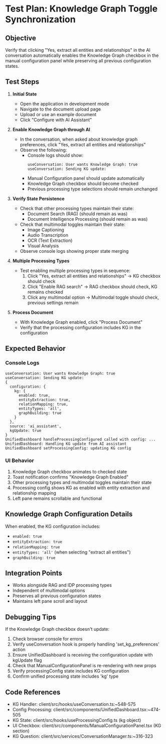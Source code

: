 # Test Plan: Knowledge Graph Toggle Synchronization

## Objective
Verify that clicking "Yes, extract all entities and relationships" in the AI conversation automatically enables the Knowledge Graph checkbox in the manual configuration panel while preserving all previous configuration states.

## Test Steps

1. **Initial State**
   - Open the application in development mode
   - Navigate to the document upload page
   - Upload or use an example document
   - Click "Configure with AI Assistant"

2. **Enable Knowledge Graph through AI**
   - In the conversation, when asked about knowledge graph preferences, click "Yes, extract all entities and relationships"
   - Observe the following:
     - Console logs should show:
       ```
       useConversation: User wants Knowledge Graph: true
       useConversation: Sending KG update:
       ```
     - Manual Configuration panel should update automatically
     - Knowledge Graph checkbox should become checked
     - Previous processing type selections should remain unchanged

3. **Verify State Persistence**
   - Check that other processing types maintain their state:
     - Document Search (RAG) (should remain as was)
     - Document Intelligence Processing (should remain as was)
   - Check that multimodal toggles maintain their state:
     - Image Captioning
     - Audio Transcription  
     - OCR (Text Extraction)
     - Visual Analysis
   - Observe console logs showing proper state merging

4. **Multiple Processing Types**
   - Test enabling multiple processing types in sequence:
     1. Click "Yes, extract all entities and relationships" → KG checkbox should check
     2. Click "Enable RAG search" → RAG checkbox should check, KG remains checked
     3. Click any multimodal option → Multimodal toggle should check, previous settings remain

5. **Process Document**
   - With Knowledge Graph enabled, click "Process Document"
   - Verify that the processing configuration includes KG in the configuration

## Expected Behavior

### Console Logs
```
useConversation: User wants Knowledge Graph: true
useConversation: Sending KG update:
{
  configuration: {
    kg: {
      enabled: true,
      entityExtraction: true,
      relationMapping: true,
      entityTypes: 'all',
      graphBuilding: true
    }
  },
  source: 'ai_assistant',
  kgUpdate: true
}
UnifiedDashboard handleProcessingConfigured called with config: ...
UnifiedDashboard: Handling KG update from AI assistant
UnifiedDashboard setProcessingConfig: updating KG config
```

### UI Behavior
1. Knowledge Graph checkbox animates to checked state
2. Toast notification confirms "Knowledge Graph Enabled"
3. Other processing types and multimodal toggles maintain their state
4. Processing config shows KG as enabled with entity extraction and relationship mapping
5. Left pane remains scrollable and functional

## Knowledge Graph Configuration Details
When enabled, the KG configuration includes:
- `enabled: true`
- `entityExtraction: true`
- `relationMapping: true`
- `entityTypes: 'all'` (when selecting "extract all entities")
- `graphBuilding: true`

## Integration Points
- Works alongside RAG and IDP processing types
- Independent of multimodal options
- Preserves all previous configuration states
- Maintains left pane scroll and layout

## Debugging Tips

If the Knowledge Graph checkbox doesn't update:

1. Check browser console for errors
2. Verify useConversation hook is properly handling 'set_kg_preferences' action
3. Ensure UnifiedDashboard is receiving the configuration update with kgUpdate flag
4. Check that ManualConfigurationPanel is re-rendering with new props
5. Verify processingConfig state includes KG configuration
6. Confirm unified processing state includes 'kg' type

## Code References

- KG Handler: client/src/hooks/useConversation.ts:~548-575
- Config Processing: client/src/components/UnifiedDashboard.tsx:~474-505
- KG State: client/src/hooks/useProcessingConfig.ts (kg object)
- UI Checkbox: client/src/components/ManualConfigurationPanel.tsx (KG section)
- KG Question: client/src/services/ConversationManager.ts:~316-323